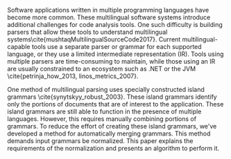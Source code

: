 Software applications written in multiple programming languages have become more common. These multilingual software systems introduce additional challenges for code analysis tools. One such difficulty is building parsers that allow these tools to understand multilingual systems\cite{mushtaqMultilingualSourceCode2017}. Current multilingual-capable tools use a separate parser or grammar for each supported language, or they use a limited intermediate representation (IR). Tools using multiple parsers are time-consuming to maintain, while those using an IR are usually constrained to an ecosystem such as .NET or the JVM \cite{petrinja_how_2013, linos_metrics_2007}.

One method of multilingual parsing uses specially constructed island grammars \cite{synytskyy_robust_2003}. These island grammars identify only the portions of documents that are of interest to the application. These island grammars are still able to function in the presence of multiple languages. However, this requires manually combining portions of grammars. To reduce the effort of creating these island grammars, we've developed a method for automatically merging grammars. This method demands input grammars be normalized. This paper explains the requirements of the normalization and presents an algorithm to perform it. 